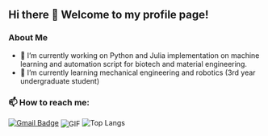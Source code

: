 ## Hi there 👋 Welcome to my profile page!

### About Me
- 🔭 I’m currently working on Python and Julia implementation on machine learning and automation script for biotech and material engineering.
- 🌱 I’m currently learning mechanical engineering and robotics (3rd year undergraduate student)

###  📫 How to reach me:

[![Gmail Badge](https://img.shields.io/badge/Gmail-c14438?style=flat-square&logo=Gmail&logoColor=white&link=mailto:mishra.shanu15@gmail.com)](mailto:stephanietclayton9746@gmail.com)
<img align="center" alt="GIF" src="https://media.giphy.com/media/RK5KD6UcUpAt92zZvt/giphy.gif" />
![Top Langs](https://github-readme-stats.vercel.app/api/top-langs/?username=ryanguo13&layout=compact)
